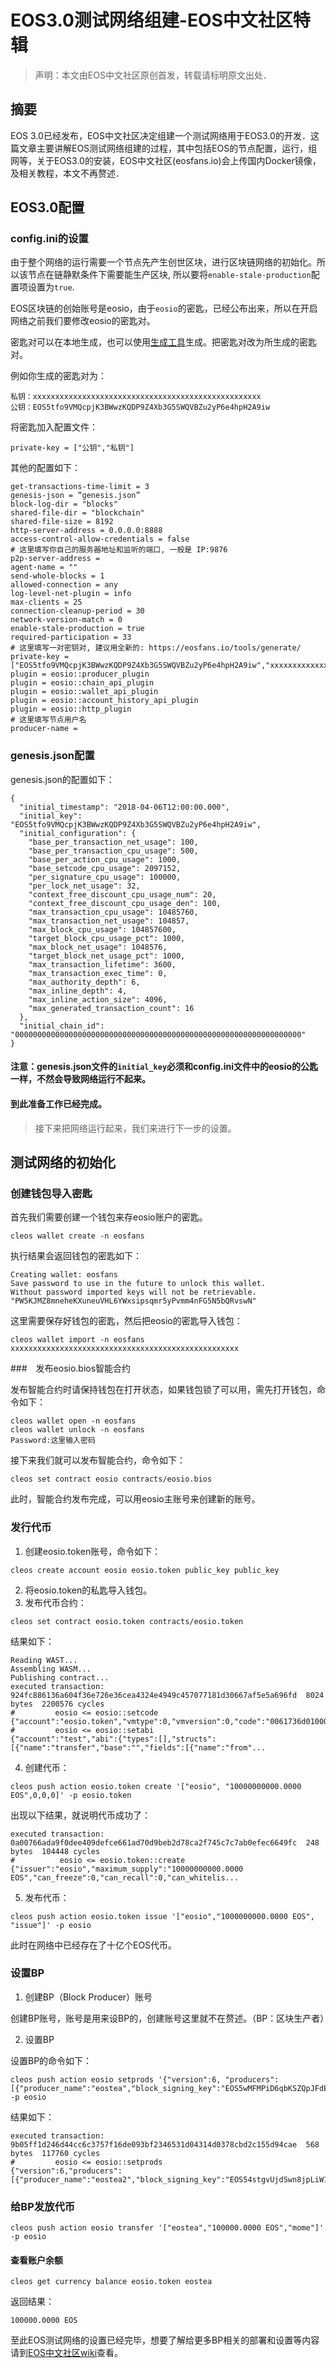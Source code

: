 # EOS3.0测试网络组建-EOS中文社区特辑
> 声明：本文由EOS中文社区原创首发，转载请标明原文出处．

## 摘要
EOS 3.0已经发布，EOS中文社区决定组建一个测试网络用于EOS3.0的开发．这篇文章主要讲解EOS测试网络组建的过程，其中包括EOS的节点配置，运行，组网等，关于EOS3.0的安装，EOS中文社区(eosfans.io)会上传国内Docker镜像，及相关教程，本文不再赘述．

## EOS3.0配置

### config.ini的设置

由于整个网络的运行需要一个节点先产生创世区块，进行区块链网络的初始化。所以该节点在链静默条件下需要能生产区块, 所以要将`enable-stale-production`配置项设置为`true`.

EOS区块链的创始账号是eosio，由于`eosio`的密匙，已经公布出来，所以在开启网络之前我们要修改eosio的密匙对。

密匙对可以在本地生成，也可以使用[生成工具](https://eosfans.io/tools/generate/)生成。把密匙对改为所生成的密匙对。

例如你生成的密匙对为：
```
私钥：xxxxxxxxxxxxxxxxxxxxxxxxxxxxxxxxxxxxxxxxxxxxxxxxxxx
公钥：EOS5tfo9VMQcpjK3BWwzKQDP9Z4Xb3G5SWQVBZu2yP6e4hpH2A9iw
```
将密匙加入配置文件：

```
private-key = ["公钥","私钥"]
```
其他的配置如下：
```
get-transactions-time-limit = 3
genesis-json = “genesis.json”
block-log-dir = "blocks"
shared-file-dir = "blockchain"
shared-file-size = 8192
http-server-address = 0.0.0.0:8888
access-control-allow-credentials = false
# 这里填写你自己的服务器地址和监听的端口, 一般是 IP:9876
p2p-server-address =
agent-name = ""
send-whole-blocks = 1
allowed-connection = any
log-level-net-plugin = info
max-clients = 25
connection-cleanup-period = 30
network-version-match = 0
enable-stale-production = true
required-participation = 33
# 这里填写一对密钥对, 建议用全新的: https://eosfans.io/tools/generate/
private-key = ["EOS5tfo9VMQcpjK3BWwzKQDP9Z4Xb3G5SWQVBZu2yP6e4hpH2A9iw","xxxxxxxxxxxxxxxxxxxxxxxxxxxxxxxxxxxxxxxxxxxxxxxxxxx"]
plugin = eosio::producer_plugin
plugin = eosio::chain_api_plugin
plugin = eosio::wallet_api_plugin
plugin = eosio::account_history_api_plugin
plugin = eosio::http_plugin
# 这里填写节点用户名
producer-name =
```
### genesis.json配置
genesis.json的配置如下：

```
{
  "initial_timestamp": "2018-04-06T12:00:00.000",
  "initial_key": "EOS5tfo9VMQcpjK3BWwzKQDP9Z4Xb3G5SWQVBZu2yP6e4hpH2A9iw",
  "initial_configuration": {
    "base_per_transaction_net_usage": 100,
    "base_per_transaction_cpu_usage": 500,
    "base_per_action_cpu_usage": 1000,
    "base_setcode_cpu_usage": 2097152,
    "per_signature_cpu_usage": 100000,
    "per_lock_net_usage": 32,
    "context_free_discount_cpu_usage_num": 20,
    "context_free_discount_cpu_usage_den": 100,
    "max_transaction_cpu_usage": 10485760,
    "max_transaction_net_usage": 104857,
    "max_block_cpu_usage": 104857600,
    "target_block_cpu_usage_pct": 1000,
    "max_block_net_usage": 1048576,
    "target_block_net_usage_pct": 1000,
    "max_transaction_lifetime": 3600,
    "max_transaction_exec_time": 0,
    "max_authority_depth": 6,
    "max_inline_depth": 4,
    "max_inline_action_size": 4096,
    "max_generated_transaction_count": 16
  },
  "initial_chain_id": "0000000000000000000000000000000000000000000000000000000000000000"
}
```
#### 注意：genesis.json文件的`initial_key`必须和config.ini文件中的eosio的公匙一样，不然会导致网络运行不起来。

#### 到此准备工作已经完成。

> 接下来把网络运行起来，我们来进行下一步的设置。

## 测试网络的初始化

### 创建钱包导入密匙
首先我们需要创建一个钱包来存eosio账户的密匙。　　　
```
cleos wallet create -n eosfans
```
执行结果会返回钱包的密匙如下：
```
Creating wallet: eosfans
Save password to use in the future to unlock this wallet.
Without password imported keys will not be retrievable.
"PW5KJMZ8mneheKXuneuVHL6YWxsipsqmr5yPvmm4nFG5N5bQRvswN"
```
这里需要保存好钱包的密匙，然后把eosio的密匙导入钱包：
```
cleos wallet import -n eosfans xxxxxxxxxxxxxxxxxxxxxxxxxxxxxxxxxxxxxxxxxxxxxxxxxxx
```

###　发布eosio.bios智能合约

发布智能合约时请保持钱包在打开状态，如果钱包锁了可以用，需先打开钱包，命令如下：
```
cleos wallet open -n eosfans
cleos wallet unlock -n eosfans
Password:这里输入密码
```

接下来我们就可以发布智能合约，命令如下：
```
cleos set contract eosio contracts/eosio.bios
```
此时，智能合约发布完成，可以用eosio主账号来创建新的账号。

### 发行代币

1. 创建eosio.token账号，命令如下：

```
cleos create account eosio eosio.token public_key public_key
```
2. 将eosio.token的私匙导入钱包。
3. 发布代币合约：
```
cleos set contract eosio.token contracts/eosio.token
```
结果如下：
```
Reading WAST...
Assembling WASM...
Publishing contract...
executed transaction: 924fc886136a604f36e726e36cea4324e4949c457077181d30667af5e5a696fd  8024 bytes  2200576 cycles
#         eosio <= eosio::setcode               {"account":"eosio.token","vmtype":0,"vmversion":0,"code":"0061736d01000000018a011660067f7e7f7f7f7f0060057f7...
#         eosio <= eosio::setabi                {"account":"test","abi":{"types":[],"structs":[{"name":"transfer","base":"","fields":[{"name":"from"...
```
4. 创建代币：

```
cleos push action eosio.token create '["eosio", "10000000000.0000 EOS",0,0,0]' -p eosio.token
```

出现以下结果，就说明代币成功了：
```
executed transaction: 0a00766ada9f0dee409defce661ad70d9beb2d78ca2f745c7c7ab0efec6649fc  248 bytes  104448 cycles
#          eosio <= eosio.token::create                 {"issuer":"eosio","maximum_supply":"10000000000.0000 EOS","can_freeze":0,"can_recall":0,"can_whitelis...
```
5. 发布代币：

```
cleos push action eosio.token issue '["eosio","1000000000.0000 EOS", "issue"]' -p eosio
```
此时在网络中已经存在了十亿个EOS代币。

### 设置BP

1. 创建BP（Block Producer）账号

创建BP账号，账号是用来设BP的，创建账号这里就不在赘述。（BP：区块生产者）

2. 设置BP

设置BP的命令如下：
```
cleos push action eosio setprods '{"version":6, "producers":[{"producer_name":"eostea","block_signing_key":"EOS5wMFMPiD6qbKSZQpJFdEpzvY2yC2o6XLsg97gPPrYHbW4KovjV"}]}' -p eosio
```
结果如下：
```
executed transaction: 9b05ff1d246d44cc6c3757f16de093bf2346531d04314d0378cbd2c155d94cae  568 bytes  117760 cycles
#         eosio <= eosio::setprods              {"version":6,"producers":[{"producer_name":"eostea2","block_signing_key":"EOS54stgvUjdSwn8jpLiW1AucR...
```

### 给BP发放代币
```
cleos push action eosio transfer '["eostea","100000.0000 EOS","mome"]' -p eosio 
```
#### 查看账户余额
```
cleos get currency balance eosio.token eostea 
```
返回结果：
```
100000.0000 EOS
```
至此EOS测试网络的设置已经完毕，想要了解给更多BP相关的部署和设置等内容请到[EOS中文社区wiki](https://eosfans.io/wiki/eos-party-testnet)查看。
